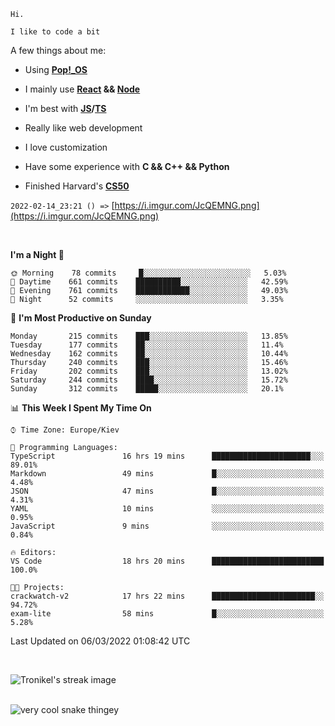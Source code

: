 ```
Hi.

I like to code a bit
```

A few things about me:

-   Using **[Pop!\_OS](https://pop.system76.com/)**

-   I mainly use **[React](https://reactjs.org/) && [Node](https://nodejs.org/en/)**

-   I'm best with **[JS](https://www.javascript.com/)/[TS](https://www.typescriptlang.org/)**

-   Really like web development

-   I love customization

-   Have some experience with **C && C++ && Python**

-   Finished Harvard's **[CS50](https://cs50.harvard.edu)**

`2022-02-14_23:21 () =>` [https://i.imgur.com/JcQEMNG.png](https://i.imgur.com/JcQEMNG.png)

<br>

<!--START_SECTION:waka-->
**I'm a Night 🦉** 

```text
🌞 Morning    78 commits     █░░░░░░░░░░░░░░░░░░░░░░░░   5.03% 
🌆 Daytime    661 commits    ██████████░░░░░░░░░░░░░░░   42.59% 
🌃 Evening    761 commits    ████████████░░░░░░░░░░░░░   49.03% 
🌙 Night      52 commits     ░░░░░░░░░░░░░░░░░░░░░░░░░   3.35%

```
📅 **I'm Most Productive on Sunday** 

```text
Monday       215 commits    ███░░░░░░░░░░░░░░░░░░░░░░   13.85% 
Tuesday      177 commits    ██░░░░░░░░░░░░░░░░░░░░░░░   11.4% 
Wednesday    162 commits    ██░░░░░░░░░░░░░░░░░░░░░░░   10.44% 
Thursday     240 commits    ███░░░░░░░░░░░░░░░░░░░░░░   15.46% 
Friday       202 commits    ███░░░░░░░░░░░░░░░░░░░░░░   13.02% 
Saturday     244 commits    ████░░░░░░░░░░░░░░░░░░░░░   15.72% 
Sunday       312 commits    █████░░░░░░░░░░░░░░░░░░░░   20.1%

```


📊 **This Week I Spent My Time On** 

```text
⌚︎ Time Zone: Europe/Kiev

💬 Programming Languages: 
TypeScript               16 hrs 19 mins      ██████████████████████░░░   89.01% 
Markdown                 49 mins             █░░░░░░░░░░░░░░░░░░░░░░░░   4.48% 
JSON                     47 mins             █░░░░░░░░░░░░░░░░░░░░░░░░   4.31% 
YAML                     10 mins             ░░░░░░░░░░░░░░░░░░░░░░░░░   0.95% 
JavaScript               9 mins              ░░░░░░░░░░░░░░░░░░░░░░░░░   0.84%

🔥 Editors: 
VS Code                  18 hrs 20 mins      █████████████████████████   100.0%

🐱‍💻 Projects: 
crackwatch-v2            17 hrs 22 mins      ███████████████████████░░   94.72% 
exam-lite                58 mins             █░░░░░░░░░░░░░░░░░░░░░░░░   5.28%

```


 Last Updated on 06/03/2022 01:08:42 UTC
<!--END_SECTION:waka-->

<br>

<p><img align="center" src="https://github-readme-streak-stats.herokuapp.com/?user=Trunkelis&theme=dark" alt="Tronikel's streak image" /></p>

<br>

<img title="" src="https://raw.githubusercontent.com/Trunkelis/Trunkelis/output/github-contribution-grid-snake.svg" alt="very cool snake thingey" data-align="left">
